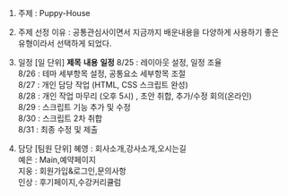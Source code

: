 1. 주제 : Puppy-House

2. 주제 선정 이유 : 공통관심사이면서 지금까지 배운내용을 다양하게  사용하기 좋은 유형이라서 선택하게 되었다.

3. 일정 [일 단위]
**제목** **내용** **일정**
8/25 : 레이아웃 설정, 일정 조율  
8/26 : 테마 세부항목 설정, 공통요소 세부항목 조절  
8/27 : 개인 담당 작업 (HTML, CSS 스크립트 완성)  
8/28 : 개인 작업 마무리 (오후 5시) , 초안 취합, 추가/수정 회의(온라인)  
8/29 : 스크립트 기능 추가 및 수정  
8/30 : 스크립트 2차 취합  
8/31 : 최종 수정 및 제출  

4. 담당  [팀원 단위]
혜영 : 회사소개,강사소개,오시는길  
예은 : Main,예약페이지  
지웅 : 회원가입&로그인,문의사항  
인상 : 후기페이지,수강커리큘럼
